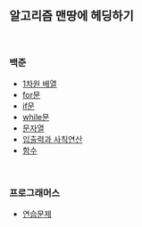 ## 알고리즘 맨땅에 헤딩하기

<br>

### 백준

- [1차원 배열](https://github.com/tada-js/programmers-start-from-scratch/tree/main/baekjoon/1%EC%B0%A8%EC%9B%90%20%EB%B0%B0%EC%97%B4)
- [for문](https://github.com/tada-js/programmers-start-from-scratch/tree/main/baekjoon/for%EB%AC%B8)
- [if문](https://github.com/tada-js/programmers-start-from-scratch/tree/main/baekjoon/if%EB%AC%B8)
- [while문](https://github.com/tada-js/programmers-start-from-scratch/tree/main/baekjoon/while%EB%AC%B8)
- [문자열](https://github.com/tada-js/programmers-start-from-scratch/tree/main/baekjoon/%EB%AC%B8%EC%9E%90%EC%97%B4)
- [입출력과 사칙연산](https://github.com/tada-js/programmers-start-from-scratch/tree/main/baekjoon/%EC%9E%85%EC%B6%9C%EB%A0%A5%EA%B3%BC%20%EC%82%AC%EC%B9%99%EC%97%B0%EC%82%B0)
- [함수](https://github.com/tada-js/programmers-start-from-scratch/tree/main/baekjoon/%ED%95%A8%EC%88%98)

<br>

### 프로그래머스

- [연습문제](https://github.com/tada-js/programmers-start-from-scratch/tree/main/programmers/%EC%97%B0%EC%8A%B5%EB%AC%B8%EC%A0%9C)